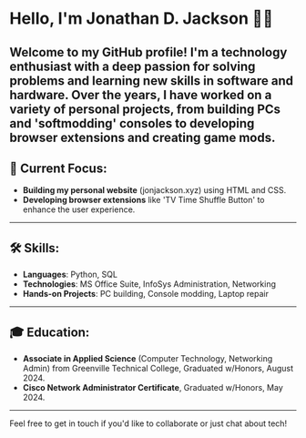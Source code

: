 # Hello, I'm Jonathan D. Jackson 🙋‍♂️

Welcome to my GitHub profile! 
I'm a technology enthusiast with a deep passion for solving problems and learning new skills in software and hardware. 
Over the years, I have worked on a variety of personal projects, from building PCs and 'softmodding' consoles to developing browser extensions and creating game mods.
---
## 💼 Current Focus:
- **Building my personal website** (jonjackson.xyz) using HTML and CSS.
- **Developing browser extensions** like 'TV Time Shuffle Button' to enhance the user experience.
---
## 🛠️ Skills:
- **Languages**: Python, SQL
- **Technologies**: MS Office Suite, InfoSys Administration, Networking
- **Hands-on Projects**: PC building, Console modding, Laptop repair
---
## 🎓 Education:
- **Associate in Applied Science** (Computer Technology, Networking Admin) from Greenville Technical College, Graduated w/Honors, August 2024.
- **Cisco Network Administrator Certificate**, Graduated w/Honors, May 2024.
---
Feel free to get in touch if you'd like to collaborate or just chat about tech!
